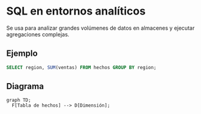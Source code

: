 # SQL en entornos analíticos

Se usa para analizar grandes volúmenes de datos en almacenes y ejecutar agregaciones complejas.

## Ejemplo
```sql
SELECT region, SUM(ventas) FROM hechos GROUP BY region;
```

## Diagrama
```mermaid
graph TD;
  F[Tabla de hechos] --> D[Dimensión];
```
